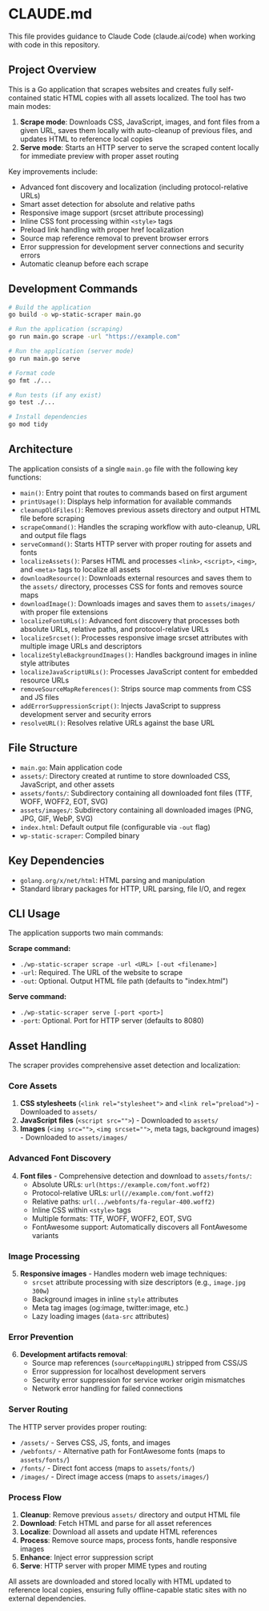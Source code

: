 # CLAUDE.md

This file provides guidance to Claude Code (claude.ai/code) when working with code in this repository.

## Project Overview

This is a Go application that scrapes websites and creates fully self-contained static HTML copies with all assets localized. The tool has two main modes:
1. **Scrape mode**: Downloads CSS, JavaScript, images, and font files from a given URL, saves them locally with auto-cleanup of previous files, and updates HTML to reference local copies
2. **Serve mode**: Starts an HTTP server to serve the scraped content locally for immediate preview with proper asset routing

Key improvements include:
- Advanced font discovery and localization (including protocol-relative URLs)
- Smart asset detection for absolute and relative paths
- Responsive image support (srcset attribute processing)
- Inline CSS font processing within `<style>` tags
- Preload link handling with proper href localization
- Source map reference removal to prevent browser errors
- Error suppression for development server connections and security errors
- Automatic cleanup before each scrape

## Development Commands

```bash
# Build the application
go build -o wp-static-scraper main.go

# Run the application (scraping)
go run main.go scrape -url "https://example.com"

# Run the application (server mode)
go run main.go serve

# Format code
go fmt ./...

# Run tests (if any exist)
go test ./...

# Install dependencies
go mod tidy
```

## Architecture

The application consists of a single `main.go` file with the following key functions:

- `main()`: Entry point that routes to commands based on first argument
- `printUsage()`: Displays help information for available commands
- `cleanupOldFiles()`: Removes previous assets directory and output HTML file before scraping
- `scrapeCommand()`: Handles the scraping workflow with auto-cleanup, URL and output file flags
- `serveCommand()`: Starts HTTP server with proper routing for assets and fonts
- `localizeAssets()`: Parses HTML and processes `<link>`, `<script>`, `<img>`, and `<meta>` tags to localize all assets
- `downloadResource()`: Downloads external resources and saves them to the `assets/` directory, processes CSS for fonts and removes source maps
- `downloadImage()`: Downloads images and saves them to `assets/images/` with proper file extensions
- `localizeFontURLs()`: Advanced font discovery that processes both absolute URLs, relative paths, and protocol-relative URLs
- `localizeSrcset()`: Processes responsive image srcset attributes with multiple image URLs and descriptors
- `localizeStyleBackgroundImages()`: Handles background images in inline style attributes
- `localizeJavaScriptURLs()`: Processes JavaScript content for embedded resource URLs
- `removeSourceMapReferences()`: Strips source map comments from CSS and JS files
- `addErrorSuppressionScript()`: Injects JavaScript to suppress development server and security errors
- `resolveURL()`: Resolves relative URLs against the base URL

## File Structure

- `main.go`: Main application code
- `assets/`: Directory created at runtime to store downloaded CSS, JavaScript, and other assets
- `assets/fonts/`: Subdirectory containing all downloaded font files (TTF, WOFF, WOFF2, EOT, SVG)
- `assets/images/`: Subdirectory containing all downloaded images (PNG, JPG, GIF, WebP, SVG)
- `index.html`: Default output file (configurable via `-out` flag)
- `wp-static-scraper`: Compiled binary

## Key Dependencies

- `golang.org/x/net/html`: HTML parsing and manipulation
- Standard library packages for HTTP, URL parsing, file I/O, and regex

## CLI Usage

The application supports two main commands:

**Scrape command:**
- `./wp-static-scraper scrape -url <URL> [-out <filename>]`
- `-url`: Required. The URL of the website to scrape
- `-out`: Optional. Output HTML file path (defaults to "index.html")

**Serve command:**
- `./wp-static-scraper serve [-port <port>]`
- `-port`: Optional. Port for HTTP server (defaults to 8080)

## Asset Handling

The scraper provides comprehensive asset detection and localization:

### Core Assets
1. **CSS stylesheets** (`<link rel="stylesheet">` and `<link rel="preload">`) - Downloaded to `assets/`
2. **JavaScript files** (`<script src="">`) - Downloaded to `assets/`
3. **Images** (`<img src="">`, `<img srcset="">`, meta tags, background images) - Downloaded to `assets/images/`

### Advanced Font Discovery
4. **Font files** - Comprehensive detection and download to `assets/fonts/`:
   - Absolute URLs: `url(https://example.com/font.woff2)`
   - Protocol-relative URLs: `url(//example.com/font.woff2)`
   - Relative paths: `url(../webfonts/fa-regular-400.woff2)`
   - Inline CSS within `<style>` tags
   - Multiple formats: TTF, WOFF, WOFF2, EOT, SVG
   - FontAwesome support: Automatically discovers all FontAwesome variants

### Image Processing
5. **Responsive images** - Handles modern web image techniques:
   - `srcset` attribute processing with size descriptors (e.g., `image.jpg 300w`)
   - Background images in inline `style` attributes
   - Meta tag images (og:image, twitter:image, etc.)
   - Lazy loading images (`data-src` attributes)

### Error Prevention
6. **Development artifacts removal**:
   - Source map references (`sourceMappingURL`) stripped from CSS/JS
   - Error suppression for localhost development servers
   - Security error suppression for service worker origin mismatches
   - Network error handling for failed connections

### Server Routing
The HTTP server provides proper routing:
- `/assets/` - Serves CSS, JS, fonts, and images
- `/webfonts/` - Alternative path for FontAwesome fonts (maps to `assets/fonts/`)
- `/fonts/` - Direct font access (maps to `assets/fonts/`)
- `/images/` - Direct image access (maps to `assets/images/`)

### Process Flow
1. **Cleanup**: Remove previous `assets/` directory and output HTML file
2. **Download**: Fetch HTML and parse for all asset references
3. **Localize**: Download all assets and update HTML references
4. **Process**: Remove source maps, process fonts, handle responsive images
5. **Enhance**: Inject error suppression script
6. **Serve**: HTTP server with proper MIME types and routing

All assets are downloaded and stored locally with HTML updated to reference local copies, ensuring fully offline-capable static sites with no external dependencies.